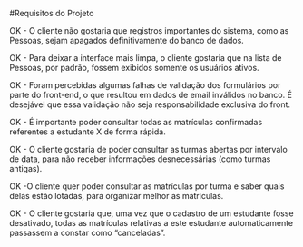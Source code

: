 #Requisitos do Projeto

OK - O cliente não gostaria que registros importantes do sistema,
como as Pessoas, sejam apagados definitivamente do banco de dados.

OK - Para deixar a interface mais limpa, o cliente gostaria que na
lista de Pessoas, por padrão, fossem exibidos somente os usuários ativos.

OK - Foram percebidas algumas falhas de validação dos formulários por parte do
front-end, o que resultou em dados de email inválidos no banco. É desejável
que essa validação não seja responsabilidade exclusiva do front.

OK - É importante poder consultar todas as matrículas confirmadas referentes a
estudante X de forma rápida.

OK - O cliente gostaria de poder consultar as turmas abertas por intervalo de data,
para não receber informações desnecessárias (como turmas antigas).

OK -O cliente quer poder consultar as matrículas por turma e saber quais delas estão
lotadas, para organizar melhor as matrículas.

OK - O cliente gostaria que, uma vez que o cadastro de um estudante fosse desativado,
todas as matrículas relativas a este estudante automaticamente passassem a
constar como “canceladas”.
